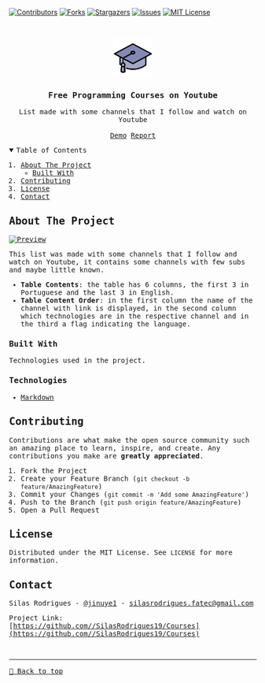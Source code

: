 [![Contributors][contributors-shield]][contributors-url]
[![Forks][forks-shield]][forks-url]
[![Stargazers][stars-shield]][stars-url]
[![Issues][issues-shield]][issues-url]
[![MIT License][license-shield]][license-url]


<!-- PROJECT LOGO -->
<br />
<samp>
<p align="center">
  <a href="https://github.com//SilasRodrigues19/Courses">
    <img src="images/education.png" alt="Logo" width="80" height="80">
  </a>

  <h3 align="center">Free Programming Courses on Youtube</h3>

  <p align="center">
    List made with some channels that I follow and watch on Youtube 
    <br />
    <br />
    <a href="https://github.com/SilasRodrigues19/Courses/blob/main/CURSOS.md">Demo</a>
    <a href="https://github.com//SilasRodrigues19/Courses/issues">Report</a>
  </p>
</p>



<!-- TABLE OF CONTENTS -->
<details open="open">
  <summary>Table of Contents</summary>
  <ol>
    <li>
      <a href="#about-the-project">About The Project</a>
      <ul>
        <li><a href="#built-with">Built With</a></li>
      </ul>
    </li>
    <li><a href="#contributing">Contributing</a></li>
    <li><a href="#license">License</a></li>
    <li><a href="#contact">Contact</a></li>
  </ol>
</details>



<!-- ABOUT THE PROJECT -->
## About The Project

[![Preview][product-screenshot]](images/screenshot.png)

This list was made with some channels that I follow and watch on Youtube, it contains some channels with few subs and maybe little known.

* **Table Contents**: the table has 6 columns, the first 3 in Portuguese and the last 3 in English.
* **Table Content Order**: in the first column the name of the channel with link is displayed, in the second column which technologies are in the respective channel and in the third a flag indicating the language.

### Built With

Technologies used in the project.

### Technologies
* [Markdown](https://www.markdownguide.org/getting-started/)


<!-- CONTRIBUTING -->
## Contributing

Contributions are what make the open source community such an amazing place to learn, inspire, and create. Any contributions you make are **greatly appreciated**.

1. Fork the Project
2. Create your Feature Branch (`git checkout -b feature/AmazingFeature`)
3. Commit your Changes (`git commit -m 'Add some AmazingFeature'`)
4. Push to the Branch (`git push origin feature/AmazingFeature`)
5. Open a Pull Request


<!-- LICENSE -->
## License

Distributed under the MIT License. See `LICENSE` for more information.


<!-- CONTACT -->
## Contact

Silas Rodrigues - [@jinuye1](https://twitter.com/jinuye1) - silasrodrigues.fatec@gmail.com

Project Link: [https://github.com//SilasRodrigues19/Courses](https://github.com//SilasRodrigues19/Courses) <br>



<!-- MARKDOWN LINKS & IMAGES -->
<!-- https://www.markdownguide.org/basic-syntax/#reference-style-links -->
[contributors-shield]: https://img.shields.io/github/contributors/SilasRodrigues19/Courses.svg?style=for-the-badge
[contributors-url]: https://github.com/SilasRodrigues19/Courses/graphs/contributors
[forks-shield]: https://img.shields.io/github/forks/SilasRodrigues19/Courses.svg?style=for-the-badge
[forks-url]: https://github.com/SilasRodrigues19/Courses/network/members
[stars-shield]: https://img.shields.io/github/stars/SilasRodrigues19/Courses.svg?style=for-the-badge
[stars-url]: https://github.com/SilasRodrigues19/Courses/stargazers
[issues-shield]: https://img.shields.io/github/issues/SilasRodrigues19/Courses.svg?style=for-the-badge
[issues-url]: https://github.com/SilasRodrigues19/Courses/issues
[license-shield]: https://img.shields.io/github/license/SilasRodrigues19/Courses.svg?style=for-the-badge
[license-url]: https://github.com/SilasRodrigues19/Courses/blob/master/LICENSE
[product-screenshot]: https://github.com/SilasRodrigues19/Courses/blob/main/public/preview.png?raw=true
[license-url]: https://github.com/SilasRodrigues19/Courses/blob/master/LICENSE


<br><hr>
[🔼 Back to top](#Free-Programming-Courses-on-Youtube)

